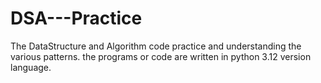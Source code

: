 # DSA---Practice
The DataStructure and Algorithm code practice and understanding the various patterns. the programs or code are written in python 3.12 version language. 
